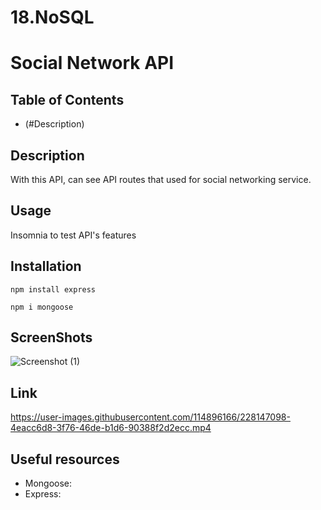 # 18.NoSQL
# Social Network API

## Table of Contents
 - (#Description)

## Description
With this API, can see API routes that used for social networking service.

## Usage

Insomnia to test API's features

## Installation
~~~
npm install express
~~~
~~~
npm i mongoose
~~~
## ScreenShots

![Screenshot (1)](https://user-images.githubusercontent.com/114896166/228148869-e43744a5-8a4c-4b88-9904-95a8a853b8fe.png)


## Link
https://user-images.githubusercontent.com/114896166/228147098-4eacc6d8-3f76-46de-b1d6-90388f2d2ecc.mp4


## Useful resources
 - Mongoose: 
 - Express:


